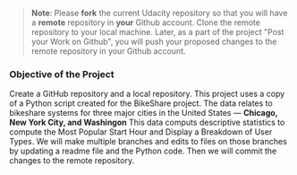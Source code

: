 >**Note**: Please **fork** the current Udacity repository so that you will have a **remote** repository in **your** Github account. Clone the remote repository to your local machine. Later, as a part of the project "Post your Work on Github", you will push your proposed changes to the remote repository in your Github account.

### Objective of the Project
Create a GitHub repository and a local repository.
This project uses a copy of a Python script created for the BikeShare project.
The data relates to bikeshare systems for three major cities in the United States — **Chicago, New York City, and Washingon**
This data computs descriptive statistics to compute the Most Popular Start Hour and Display a Breakdown of User Types.
We will make multiple branches and edits to files on those branches by updating a readme file and the Python code. 
Then we will commit the changes to the remote repository.
